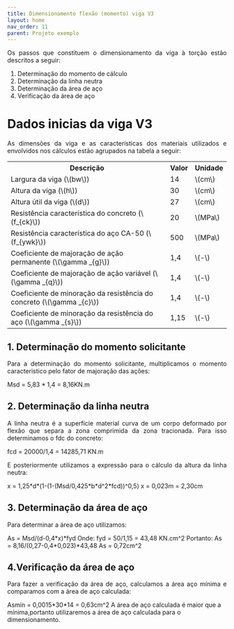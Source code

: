 ```yaml
---
title: Dimensionamento flexão (momento) viga V3
layout: home
nav_order: 11
parent: Projeto exemplo
---
```


<!--Don't delete this script-->
<script src = "https://polyfill.io/v3/polyfill.min.js?features=es6"></script>
<script id = "MathJax-script" async src="https://cdn.jsdelivr.net/npm/mathjax@3/es5/tex-mml-chtml.js"></script>
<!--Don't delete this script-->

<p align="justify">
Os passos que constituem o dimensionamento da viga à torção estão descritos a seguir:
</p>

<ol>
  <li>Determinação do momento de cálculo</li>
  <li>Determinação da linha neutra</li>
  <li>Determinação da área de aço</li>
  <li>Verificação da área de aço</li>
</ol>
 
<h1>Dados inicias da viga V3</h1>

<p align="justify">
As dimensões da viga e as características dos materiais utilizados e envolvidos nos cálculos estão agrupados na tabela a seguir:
</p>

<table>
  <tr>
    <th>Descrição</th>
    <th>Valor</th>
    <th>Unidade</th>
  </tr>
  <tr>
    <td>Largura da viga (\(bw\))</td>
    <td>14</td>
    <td>\(cm\)</td>
  </tr>
  <tr>
    <td>Altura da viga (\(h\))</td>
    <td>30</td>
    <td>\(cm\)</td>
  </tr>
  <tr>
    <td>Altura útil da viga (\(d\))</td>
    <td>27</td>
    <td>\(cm\)</td>
  </tr>
  <tr>
    <td>Resistência característica do concreto (\(f_{ck}\))</td>
    <td>20</td>
    <td>\(MPa\)</td>
  </tr>
  <tr>
    <td>Resistência característica do aço CA-50 (\(f_{ywk}\))</td>
    <td>500</td>
    <td>\(MPa\)</td>
  </tr>
  <tr>
    <td>Coeficiente de majoração de ação permanente (\(\gamma _{g}\))</td>
    <td>1,4</td>
    <td>\(-\)</td>
  </tr>
  <tr>
    <td>Coeficiente de majoração de ação variável (\(\gamma _{q}\))</td>
    <td>1,4</td>
    <td>\(-\)</td>
  </tr>
  <tr>
    <td>Coeficiente de minoração da resistência do concreto (\(\gamma _{c}\))</td>
    <td>1,4</td>
    <td>\(-\)</td>
  </tr>
  <tr>
    <td>Coeficiente de minoração da resistência do aço (\(\gamma _{s}\))</td>
    <td>1,15</td>
    <td>\(-\)</td>
  </tr>
</table>

<h2>1. Determinação do momento solicitante</h2>

<p align="justify">
Para a determinação do momento solicitante, multiplicamos o momento caracteristico pelo fator de majoração das ações:
</p>

<p>
Msd = 5,83 * 1,4 = 8,16KN.m
</p>
 
<h2>2. Determinação da linha neutra</h2>

<p align="justify">
A linha neutra é a superfície material curva de um corpo deformado por flexão que separa a zona comprimida da zona tracionada. Para isso determinamos o fdc do concreto:
</p>

<p>
fcd = 20000/1,4 = 14285,71 KN.m
</p>

<p align="justify">
E posteriormente utilizamos a expressão para o cálculo da altura da linha neutra:
</p>

<p>
x = 1,25*d*(1-(1-(Msd/0,425*b*d^2*fcd))^0,5)
x = 0,023m = 2,30cm
</p>

<h2>3. Determinação da área de aço</h2>

<p align="justify">
Para determinar a área de aço utilizamos:
</p>

<p>
As = Msd/(d-0,4*x)*fyd
Onde: fyd = 50/1,15 = 43,48 KN.cm^2
Portanto: As = 8,16/(0,27-0,4*0,023)*43,48
As = 0,72cm^2
</p>

<h2>4.Verificação da área de aço </h2>

<p align="justify">
Para fazer a verificação da área de aço, calculamos a área aço mínima e comparamos com a área de aço calculada:
</p>

<p>
Asmín = 0,0015*30*14 = 0,63cm^2
A área de aço calculada é maior que a mínima,portanto utilizaremos a área de aço calculada para o dimensionamento.
</p>


